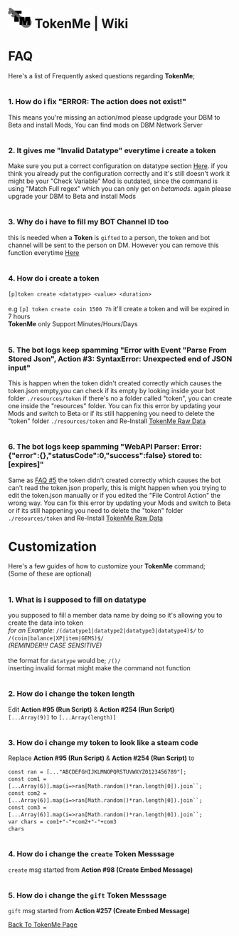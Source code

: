 # ![app icon](https://github.com/Gr3nDy/DBM-RawData/blob/master/Package/tokenme/Screenshot/icon.png) TokenMe | Wiki
# FAQ
Here's a list of Frequently asked questions regarding **TokenMe**;

# <h3>1. How do i fix "ERROR: The action does not exist!"</h3>
This means you're missing an action/mod please updgrade your DBM to Beta and install Mods,
You can find mods on DBM Network Server

# <h3>2. It gives me "Invalid Datatype" everytime i create a token</h3>
Make sure you put a correct configuration on datatype section [Here](./wiki.md#1-what-is-i-supposed-to-fill-on-datatype).
if you think you already put the configuration correctly and it's still doesn't work it might be your "Check Variable" Mod is outdated, since the command is using "Match Full regex" which you can only get on _betamods_. again please upgrade your DBM to Beta and install Mods

# <h3>3. Why do i have to fill my BOT Channel ID too</h3>
this is needed when a **Token** is `gifted` to a person, the token and bot channel will be sent to the person on DM.
However you can remove this function everytime [Here](./wiki.md#5-how-do-i-change-the-gift-token-messsage)

# <h3>4. How do i create a token</h3>
`[p]token create <datatype> <value> <duration>` <br> <br>
e.g `[p] token create coin 1500 7h` it'll create a token and will be expired in 7 hours<br>
**TokenMe** only Support Minutes/Hours/Days

# <h3>5. The bot logs keep spamming "Error with Event "Parse From Stored Json", Action #3: SyntaxError: Unexpected end of JSON input"</h3>
This is happen when the token didn't created correctly which causes the token.json empty,you can check if its empty by looking inside your bot folder `./resources/token` if there's no a folder called "token", you can create one inside the "resources" folder. You can fix this error by updating your Mods and switch to Beta or if its still happening you need to delete the "token" folder `./resources/token` and Re-Install [TokenMe Raw Data](help.md)

# <h3>6. The bot logs keep spamming "WebAPI Parser: Error: {"error":{},"statusCode":0,"success":false} stored to: [expires]"</h3>
Same as [FAQ #5](./wiki.md#5-the-bot-logs-keep-spamming-error-with-event-parse-from-stored-json-action-3-syntaxerror-unexpected-end-of-json-input) the token didn't created correctly which causes the bot can't read the token.json properly, this is might happen when you trying to edit the token.json manually or if you edited the "File Control Action" the wrong way. You can fix this error by updating your Mods and switch to Beta or if its still happening you need to delete the "token" folder `./resources/token` and Re-Install [TokenMe Raw Data](help.md)


# Customization
Here's a few guides of how to customize your **TokenMe** command;
<br>(Some of these are optional)

# <h3>1. What is i supposed to fill on datatype</h3>
you supposed to fill a member data name by doing so it's allowing you to create the data into token <br>
<i>for an Example:</i> `/(datatype1|datatype2|datatype3|datatype4)$/` to `/(coin|balance|XP|item|GEMS)$/` <br> <em>(REMINDER!!! CASE SENSITIVE)</em>
<br>
<br>
the format for `datatype` would be; `/()/`
<br>inserting invalid format might make the command not function

# <h3>2. How do i change the token length</h3>
Edit **Action #95 (Run Script)** & **Action #254 (Run Script)** <br>
`[...Array(9)]` to `[...Array(length)]`

# <h3>3. How do i change my token to look like a steam code</h3>
Replace **Action #95 (Run Script)** & **Action #254 (Run Script)** to <br>
```
const ran = [..."ABCDEFGHIJKLMNOPQRSTUVWXYZ0123456789"];
const com1 = [...Array(6)].map(i=>ran[Math.random()*ran.length|0]).join``;
const com2 = [...Array(6)].map(i=>ran[Math.random()*ran.length|0]).join``;
const com3 = [...Array(6)].map(i=>ran[Math.random()*ran.length|0]).join``;
var chars = com1+"-"+com2+"-"+com3
chars
```
# <h3>4. How do i change the `create` Token Messsage</h3>
`create` msg started from **Action #98 (Create Embed Message)**

# <h3>5. How do i change the `gift` Token Messsage</h3>
`gift` msg started from **Action #257 (Create Embed Message)**


[Back To TokenMe Page](help.md)
